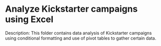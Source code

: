 # Analyze Kickstarter campaigns using Excel

Description: This folder contains data analysis of Kickstarter campaigns using conditional formatting and use of pivot tables to gather certain data.
